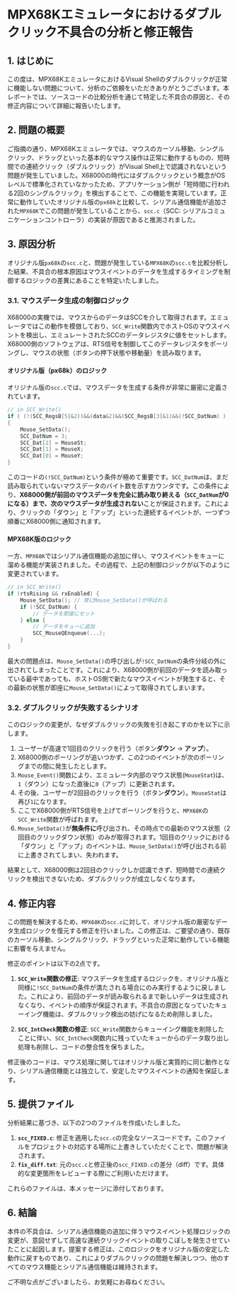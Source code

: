 # MPX68Kエミュレータにおけるダブルクリック不具合の分析と修正報告

## 1. はじめに

この度は、MPX68KエミュレータにおけるVisual Shellのダブルクリックが正常に機能しない問題について、分析のご依頼をいただきありがとうございます。本レポートでは、ソースコードの比較分析を通じて特定した不具合の原因と、その修正内容について詳細に報告いたします。

## 2. 問題の概要

ご指摘の通り、MPX68Kエミュレータでは、マウスのカーソル移動、シングルクリック、ドラッグといった基本的なマウス操作は正常に動作するものの、短時間での連続クリック（ダブルクリック）がVisual Shell上で認識されないという問題が発生していました。X68000の時代にはダブルクリックという概念がOSレベルで標準化されていなかったため、アプリケーション側が「短時間に行われる2回のシングルクリック」を検出することで、この機能を実現しています。正常に動作していたオリジナル版の`px68k`と比較して、シリアル通信機能が追加された`MPX68K`でこの問題が発生していることから、`scc.c`（SCC: シリアルコミュニケーションコントローラ）の実装が原因であると推測されました。

## 3. 原因分析

オリジナル版`px68k`の`scc.c`と、問題が発生している`MPX68K`の`scc.c`を比較分析した結果、不具合の根本原因はマウスイベントのデータを生成するタイミングを制御するロジックの差異にあることを特定いたしました。

### 3.1. マウスデータ生成の制御ロジック

X68000の実機では、マウスからのデータはSCCを介して取得されます。エミュレータではこの動作を模倣しており、`SCC_Write`関数内でホストOSのマウスイベントを検出し、エミュレートされたSCCのデータレジスタに値をセットします。X68000側のソフトウェアは、RTS信号を制御してこのデータレジスタをポーリングし、マウスの状態（ボタンの押下状態や移動量）を読み取ります。

#### オリジナル版（px68k）のロジック

オリジナル版の`scc.c`では、マウスデータを生成する条件が非常に厳密に定義されています。

```c
// in SCC_Write()
if ( (!(SCC_RegsB[5]&2))&&(data&2)&&(SCC_RegsB[3]&1)&&(!SCC_DatNum) )
{
    Mouse_SetData();
    SCC_DatNum = 3;
    SCC_Dat[2] = MouseSt;
    SCC_Dat[1] = MouseX;
    SCC_Dat[0] = MouseY;
}
```

このコードの`(!SCC_DatNum)`という条件が極めて重要です。`SCC_DatNum`は、まだ読み取られていないマウスデータのバイト数を示すカウンタです。この条件により、**X68000側が前回のマウスデータを完全に読み取り終える（`SCC_DatNum`が0になる）まで、次のマウスデータが生成されない**ことが保証されます。これにより、クリックの「ダウン」と「アップ」といった連続するイベントが、一つずつ順番にX68000側に通知されます。

#### MPX68K版のロジック

一方、`MPX68K`ではシリアル通信機能の追加に伴い、マウスイベントをキューに溜める機能が実装されました。その過程で、上記の制御ロジックが以下のように変更されています。

```c
// in SCC_Write()
if (rtsRising && rxEnabled) {
    Mouse_SetData(); // 常にMouse_SetData()が呼ばれる
    if (!SCC_DatNum) {
        // データを即座にセット
    } else {
        // データをキューに追加
        SCC_MouseQEnqueue(...);
    }
}
```

最大の問題点は、`Mouse_SetData()`の呼び出しが`!SCC_DatNum`の条件分岐の外に出されてしまったことです。これにより、X68000側が前回のデータを読み取っている最中であっても、ホストOS側で新たなマウスイベントが発生すると、その最新の状態が即座に`Mouse_SetData()`によって取得されてしまいます。

### 3.2. ダブルクリックが失敗するシナリオ

このロジックの変更が、なぜダブルクリックの失敗を引き起こすのかを以下に示します。

1.  ユーザーが高速で1回目のクリックを行う（ボタン**ダウン** → **アップ**）。
2.  X68000側のポーリングが追いつかず、この2つのイベントが次のポーリングまでの間に発生したとします。
3.  `Mouse_Event()`関数により、エミュレータ内部のマウス状態(`MouseStat`)は、`1`（ダウン）になった直後に`0`（アップ）に更新されます。
4.  その後、ユーザーが2回目のクリックを行う（ボタン**ダウン**）。`MouseStat`は再び`1`になります。
5.  ここでX68000側がRTS信号を上げてポーリングを行うと、`MPX68K`の`SCC_Write`関数が呼ばれます。
6.  `Mouse_SetData()`が**無条件に**呼び出され、その時点での最新のマウス状態（2回目のクリックダウン状態）のみが取得されます。1回目のクリックにおける「ダウン」と「アップ」のイベントは、`Mouse_SetData()`が呼び出される前に上書きされてしまい、失われます。

結果として、X68000側は2回目のクリックしか認識できず、短時間での連続クリックを検出できないため、ダブルクリックが成立しなくなります。

## 4. 修正内容

この問題を解決するため、`MPX68K`の`scc.c`に対して、オリジナル版の厳密なデータ生成ロジックを復元する修正を行いました。この修正は、ご要望の通り、既存のカーソル移動、シングルクリック、ドラッグといった正常に動作している機能に影響を与えません。

修正のポイントは以下の2点です。

1.  **`SCC_Write`関数の修正**:
    マウスデータを生成するロジックを、オリジナル版と同様に`!SCC_DatNum`の条件が満たされる場合にのみ実行するように戻しました。これにより、前回のデータが読み取られるまで新しいデータは生成されなくなり、イベントの順序が保証されます。不具合の原因となっていたキューイング機能は、ダブルクリック検出の妨げになるため削除しました。

2.  **`SCC_IntCheck`関数の修正**:
    `SCC_Write`関数からキューイング機能を削除したことに伴い、`SCC_IntCheck`関数内に残っていたキューからのデータ取り出し処理も削除し、コードの整合性を保ちました。

修正後のコードは、マウス処理に関してはオリジナル版と実質的に同じ動作となり、シリアル通信機能とは独立して、安定したマウスイベントの通知を保証します。

## 5. 提供ファイル

分析結果に基づき、以下の2つのファイルを作成いたしました。

1.  **`scc_FIXED.c`**: 修正を適用した`scc.c`の完全なソースコードです。このファイルをプロジェクトの対応する場所に上書きしていただくことで、問題が解決されます。
2.  **`fix_diff.txt`**: 元の`scc.c`と修正後の`scc_FIXED.c`の差分（diff）です。具体的な変更箇所をレビューする際にご利用いただけます。

これらのファイルは、本メッセージに添付しております。

## 6. 結論

本件の不具合は、シリアル通信機能の追加に伴うマウスイベント処理ロジックの変更が、意図せずして高速な連続クリックイベントの取りこぼしを発生させていたことに起因します。提案する修正は、このロジックをオリジナル版の安定した動作に戻すものであり、これによりダブルクリックの問題を解決しつつ、他のすべてのマウス機能とシリアル通信機能は維持されます。

ご不明な点がございましたら、お気軽にお尋ねください。
